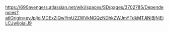https://690avengers.atlassian.net/wiki/spaces/SD/pages/3702785/Dependencies?atlOrigin=eyJpIjoiMDExZjQwYmU2ZWVkNGQzNDhkZWJmYTdkMTJjNjBjNjEiLCJwIjoiaiJ9

